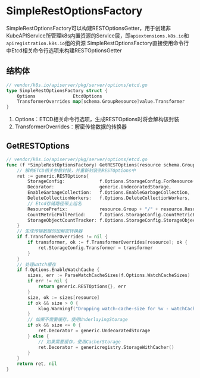 # SimpleRestOptionsFactory
SimpleRestOptionsFactory可以构建RESTOptionsGetter，用于创建非KubeAPIService所管理k8s内置资源的Service层，即`apiextensions.k8s.io`和`apiregistration.k8s.io`组的资源
SimpleRestOptionsFactory直接使用命令行中Etcd相关命令行选项来构建RESTOptionsGetter

## 结构体
```go
// vendor/k8s.io/apiserver/pkg/server/options/etcd.go
type SimpleRestOptionsFactory struct {
	Options              EtcdOptions
	TransformerOverrides map[schema.GroupResource]value.Transformer
}
```
1. Options：ETCD相关命令行选项，生成RESTOptions时将会解构该封装
2. TransformerOverrides：解密传输数据的转换器

## GetRESTOptions
```go
// vendor/k8s.io/apiserver/pkg/server/options/etcd.go
func (f *SimpleRestOptionsFactory) GetRESTOptions(resource schema.GroupResource) (generic.RESTOptions, error) {
    // 解构ETCD相关参数封装，并重新封装到RESTOptions中
	ret := generic.RESTOptions{
		StorageConfig:             f.Options.StorageConfig.ForResource(resource),
		Decorator:                 generic.UndecoratedStorage,
		EnableGarbageCollection:   f.Options.EnableGarbageCollection,
		DeleteCollectionWorkers:   f.Options.DeleteCollectionWorkers,
		// Etcd存储路径带上组名
		ResourcePrefix:            resource.Group + "/" + resource.Resource,
		CountMetricPollPeriod:     f.Options.StorageConfig.CountMetricPollPeriod,
		StorageObjectCountTracker: f.Options.StorageConfig.StorageObjectCountTracker,
	}
    // 生成传输数据的加解密转换器
	if f.TransformerOverrides != nil {
		if transformer, ok := f.TransformerOverrides[resource]; ok {
			ret.StorageConfig.Transformer = transformer
		}
	}
    // 处理watch缓存
	if f.Options.EnableWatchCache {
		sizes, err := ParseWatchCacheSizes(f.Options.WatchCacheSizes)
		if err != nil {
			return generic.RESTOptions{}, err
		}
		size, ok := sizes[resource]
		if ok && size > 0 {
			klog.Warningf("Dropping watch-cache-size for %v - watchCache size is now dynamic", resource)
		}
        // 如果不需要缓存，使用UnderlayingStorage
		if ok && size <= 0 {
			ret.Decorator = generic.UndecoratedStorage
		} else {
            // 如果需要缓存，使用CacherStorage
			ret.Decorator = genericregistry.StorageWithCacher()
		}
	}
	return ret, nil
}
```